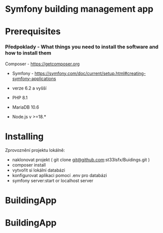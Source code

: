 # Symfony building management app

# Prerequisites
### Předpoklady - What things you need to install the software and how to install them

Composer - https://getcomposer.org

+ Symfony - https://symfony.com/doc/current/setup.html#creating-symfony-applications

+ verze 6.2 a vyšší

+ PHP 8.1

+ MariaDB 10.6

+ Node.js v >=18.*

# Installing 

Zprovoznění projektu lokálně:

+ naklonovat projekt ( git clone git@github.com:st33lsfx/Buidings.git )
+ composer install
+ vytvořit si lokální databázi
+ konfigurovat aplikaci pomocí .env pro databázi
+ symfony server:start or localhost server


# BuildingApp
# BuildingApp

